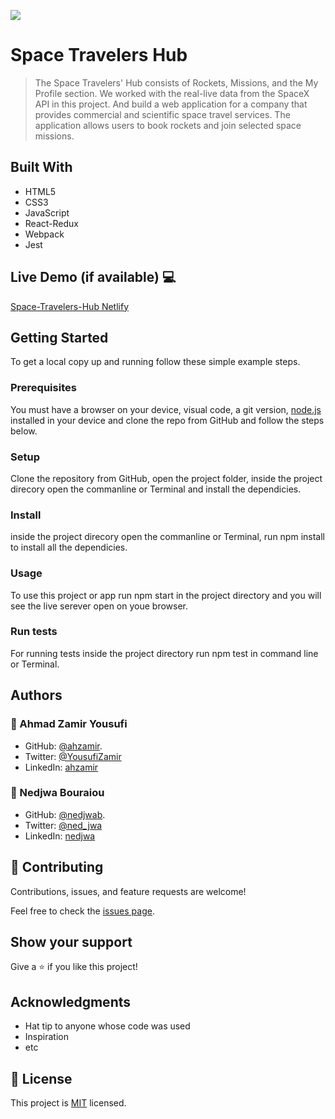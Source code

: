 ![](https://img.shields.io/badge/Microverse-blueviolet)

# Space Travelers Hub

> The Space Travelers' Hub consists of Rockets, Missions, and the My Profile section. We worked with the real-live data from the SpaceX API in this project. And build a web application for a company that provides commercial and scientific space travel services. The application allows users to book rockets and join selected space missions.


## Built With 

- HTML5
- CSS3
- JavaScript
- React-Redux
- Webpack
- Jest

## Live Demo (if available) 💻

[Space-Travelers-Hub Netlify](https://62bdb96de9b7da2551d862ec--glittering-brigadeiros-3b2f47.netlify.app/https://livedemo.com)


## Getting Started

To get a local copy up and running follow these simple example steps.

### Prerequisites

You must have a browser on your device, visual code, a git version, [node.js](https://nodejs.org/en/) installed in your device and clone the repo from GitHub and follow the steps below.

### Setup

Clone the repository from GitHub, open the project folder, inside the project direcory open the commanline or Terminal and install the dependicies.

### Install

inside the project direcory open the commanline or Terminal, run npm install to install all the dependicies.

### Usage

To use this project or app run npm start in the project directory and you will see the live serever open on youe browser.

### Run tests

For running tests inside the project directory run npm test in command line or Terminal.

## Authors

### 👤 Ahmad Zamir Yousufi
- GitHub: [@ahzamir](https://github.com/ahzamir).
- Twitter: [@YousufiZamir](https://twitter.com/YousufiZamir)
- LinkedIn: [ahzamir](https://www.linkedin.com/in/ahzamir/)

### 👤 Nedjwa Bouraiou
- GitHub: [@nedjwab](https://github.com/nedjwab).
- Twitter: [@ned_jwa](https://twitter.com/ned_jwa)
- LinkedIn: [nedjwa](https://www.linkedin.com/in/nedjwa-bouraiou-512a5015a/)

## 🤝 Contributing

Contributions, issues, and feature requests are welcome!

Feel free to check the [issues page](../../issues/).

## Show your support

Give a ⭐️ if you like this project!

## Acknowledgments

- Hat tip to anyone whose code was used
- Inspiration
- etc

## 📝 License

This project is [MIT](./MIT.md) licensed.
